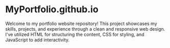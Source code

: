 # MyPortfolio.github.io
Welcome to my portfolio website repository! This project showcases my skills, projects, and experience through a clean and responsive web design. I've utilized HTML for structuring the content, CSS for styling, and JavaScript to add interactivity.
